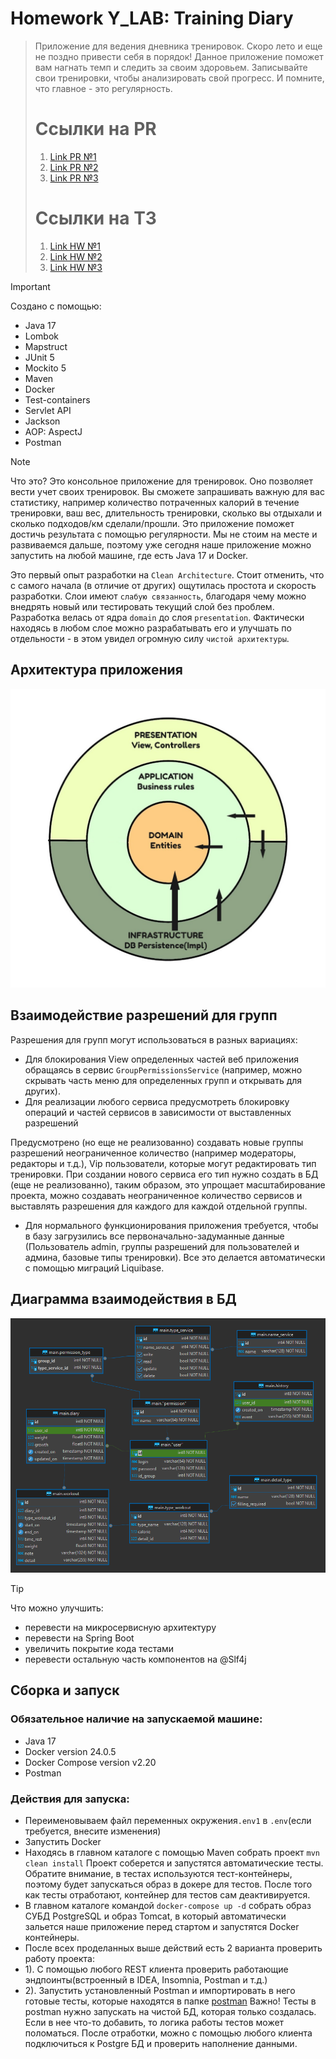 # Homework Y_LAB: Training Diary

> Приложение для ведения дневника тренировок. Скоро лето и еще не поздно привести себя в порядок! Данное приложение
> поможет вам нагнать темп и следить за своим здоровьем. Записывайте свои тренировки, чтобы анализировать свой прогресс.
> И помните, что главное - это регулярность.
>
>
> # Ссылки на PR
> 1. [Link PR №1](https://github.com/Jon7even/homework_ylab/pull/1)
> 2. [Link PR №2](https://github.com/Jon7even/homework_ylab/pull/2)
> 3. [Link PR №3](https://github.com/Jon7even/homework_ylab/pull/3)
>
>
>
> # Ссылки на ТЗ
> 1. [Link HW №1](https://github.com/Jon7even/homework_ylab/tree/main/docs/tasks/technical-task-1.md)
> 2. [Link HW №2](https://github.com/Jon7even/homework_ylab/tree/main/docs/tasks/technical-task-2.md)
> 3. [Link HW №3](https://github.com/Jon7even/homework_ylab/tree/main/docs/tasks/technical-task-3.md)
>
>
>

> [!IMPORTANT]
> Создано с помощью:
> - Java 17
> - Lombok
> - Mapstruct
> - JUnit 5
> - Mockito 5
> - Maven
> - Docker
> - Test-containers
> - Servlet API
> - Jackson
> - AOP: AspectJ
> - Postman


> [!NOTE]
> Что это? Это консольное приложение для тренировок. Оно позволяет вести учет своих тренировок. Вы сможете запрашивать
> важную для вас статистику, например количество потраченных калорий в течение тренировки, ваш вес, длительность
> тренировки, сколько вы отдыхали и сколько подходов/км сделали/прошли. Это приложение поможет достичь результата
> с помощью регулярности. Мы не стоим на месте и развиваемся дальше, поэтому уже сегодня наше приложение можно запустить
> на любой машине, где есть Java 17 и Docker.
>

Это первый опыт разработки на `Clean Architecture`. Стоит отменить, что с самого начала (в отличие от других)
ощутилась простота и скорость разработки. Слои имеют `слабую связанность`, благодаря чему можно внедрять новый
или тестировать текущий слой без проблем. Разработка велась от ядра `domain` до слоя `presentation`. Фактически
находясь в любом слое можно разрабатывать его и улучшать по отдельности - в этом увидел огромную силу
`чистой архитектуры`.

## Архитектура приложения

![Архитектура приложения на схеме](/docs/images/architecture.jpg)

## Взаимодействие разрешений для групп

Разрешения для групп могут использоваться в разных вариациях:

* Для блокирования View определенных частей веб приложения обращаясь в сервис `GroupPermissionsService` (например,
  можно скрывать часть меню для определенных групп и открывать для других).
* Для реализации любого сервиса предусмотреть блокировку операций и частей сервисов в зависимости от выставленных
  разрешений

Предусмотрено (но еще не реализованно) создавать новые группы разрешений неограниченное количество
(например модераторы, редакторы и т.д.), Vip пользователи, которые могут редактировать тип тренировки.
При создании нового сервиса его тип нужно создать в БД (еще не реализованно), таким образом, это упрощает
масштабирование проекта, можно создавать неограниченное количество сервисов и выставлять разрешения для каждого для
каждой отдельной группы.

* Для нормального функционирования приложения требуется, чтобы в базу загрузились все первоначально-задуманные
  данные (Пользователь admin, группы разрешений для пользователей и админа, базовые типы тренировки). Все это
  делается автоматически с помощью миграций Liquibase.

## Диаграмма взаимодействия в БД

![Диаграмма БД](/docs/images/diagram.png)

> [!TIP]
> Что можно улучшить:
> - перевести на микросервисную архитектуру
> - перевести на Spring Boot
> - увеличить покрытие кода тестами
> - перевести остальную часть компонентов на @Slf4j

## Сборка и запуск

### Обязательное наличие на запускаемой машине:

- Java 17
- Docker version 24.0.5
- Docker Compose version v2.20
- Postman

### Действия для запуска:

- Переименовываем файл переменных окружения`.env1` в `.env`(если требуется, внесите изменения)
- Запустить Docker
- Находясь в главном каталоге с помощью Maven собрать проект `mvn clean install`
  Проект соберется и запустятся автоматические тесты. Обратите внимание, в тестах используются тест-контейнеры,
  поэтому будет запускаться образ в докере для тестов. После того как тесты отработают, контейнер для тестов
  сам деактивируется.
- В главном каталоге командой `docker-compose up -d` собрать образ СУБД PostgreSQL и образ Tomcat, в который
  автоматически зальется наше приложение перед стартом и запустятся Docker контейнеры.
- После всех проделанных выше действий есть 2 варианта проверить работу проекта:
- 1). С помощью любого REST клиента проверить работающие эндпоинты(встроенный в IDEA, Insomnia, Postman и т.д.)
- 2). Запустить установленный Postman и импортировать в него готовые тесты, которые находятся в папке
  [postman](https://github.com/Jon7even/homework_ylab/tree/homework_3/docs/postman/td-main-service-spec.json)
  Важно! Тесты в postman нужно запускать на чистой БД, которая только создалась. Если в нее что-то добавить,
  то логика работы тестов может поломаться. После отработки, можно с помощью любого клиента подключиться к
  Postgre БД и проверить наполнение данными.
